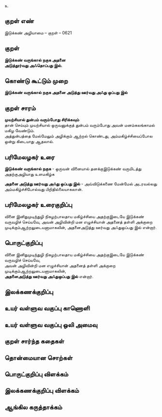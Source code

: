 உ

## குறள் எண் 

இடுக்கண் அழியாமை   – குறள் – 0621  

## குறள் 

**இடுக்கண் வருங்கால் நகுக அதனை  
அடுத்தூர்வது அஃதொப்பது இல்.**  

## கொண்டு கூட்டும் முறை

**இடுக்கண் வருங்கால் நகுக அதனை அடுத்து ஊர்வது அஃது ஒப்பது இல்**

## குறள் சாரம் 

**முயற்சியால் துன்பம் வரும்போது சிரிக்கவும்**  
தான் செய்யும் முயற்சியால் ஒருவனுக்குத் துன்பம் வரும்போது அவன் மனம்கலங்காமல் மகிழ வேண்டும்.  
அத்துன்பத்தை மேல்மேலும் அழிக்கும் ஆற்றல் கொண்டது, அம்மகிழ்ச்சியைப்போல ஒன்று கிடையாது ஆதலால்.  

## பரிமேலழகர் உரை

**இடுக்கண் வருங்கால் நகுக** - ஒருவன் வினையால் தனக்குஇடுக்கண் வருமிடத்து அதற்குஅழியாது உளமகிழ்க  

**அதனை அடுத்து ஊர்வது அஃது ஒப்பது இல்** - அவ்விடுக்கணை மேன்மேல் அடரவல்லது அம்மகிழ்ச்சிபோல்வது பிறிதில்லையாகலான். 

## பரிமேலழகர் உரைகுறிப்பு   

வினை இனிதுமுடிந்துழி நிகழற்பாலதாய மகிழ்ச்சியை அதற்குஇடையே இடுக்கண் வருவழிச் செய்யவே, அவன் அழிவின்றி மன எழுச்சியான் அதனைத் தள்ளி அக்குறை முடிக்கும்ஆற்றலுடையனாமாகலின், அதனைஅடுத்து ஊர்வது அஃதுஒப்பது இல் என்றார்.    

## பொருட்குறிப்பு 

வினை இனிதுமுடிந்துழி நிகழற்பாலதாய மகிழ்ச்சியை அதற்குஇடையே இடுக்கண் வருவழிச் செய்யவே,  
அவன் அழிவின்றி மன எழுச்சியான் அதனைத் தள்ளி அக்குறை முடிக்கும்ஆற்றலுடையனாமாகலின்,  
**அதனைஅடுத்து ஊர்வது அஃதுஒப்பது இல்** என்றார்.

## இலக்கணக்குறிப்பு  


## உயர் வள்ளுவ வகுப்பு காணொளி


## உயர் வள்ளுவ வகுப்பு ஒலி அமைவு 

 
## குறள் சார்ந்த கதைகள் 


## தொன்மையான சொற்கள்


## பொருட்குறிப்பு விளக்கம்


## இலக்கணக்குறிப்பு விளக்கம்


## ஆங்கில கருத்தாக்கம் 


